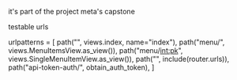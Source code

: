 it's part of the project meta's capstone

testable urls

urlpatterns = [
    path("", views.index, name="index"),
    path("menu/", views.MenuItemsView.as_view()),
    path("menu/<int:pk>", views.SingleMenuItemView.as_view()),
    path("", include(router.urls)),
    path("api-token-auth/", obtain_auth_token),
]
